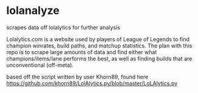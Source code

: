 # lolanalyze
scrapes data off lolalytics for further analysis

Lolalytics.com is a website used by players of League of Legends to find champion winrates, build paths, and matchup statistics. The plan with this repo is to scrape large amounts of data and find either what champions/items/lane performs the best, as well as finding builds that are unconventional (off-meta).

based off the script written by user Khorn89, found here https://github.com/khorn89/LolAlytics.py/blob/master/LoLAlytics.py
